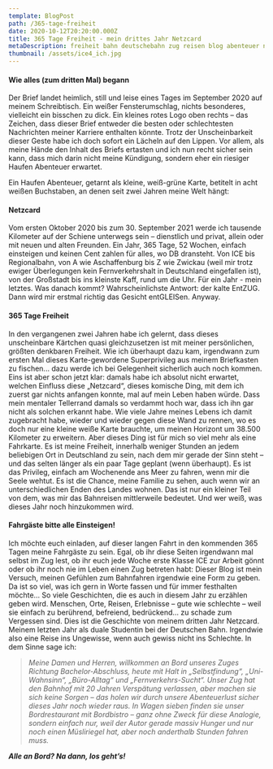 ```yaml
---
template: BlogPost
path: /365-tage-freiheit
date: 2020-10-12T20:20:00.000Z
title: 365 Tage Freiheit - mein drittes Jahr Netzcard
metaDescription: freiheit bahn deutschebahn zug reisen blog abenteuer netzcard bahnfahren ice
thumbnail: /assets/ice4_ich.jpg
---
```

#### Wie alles (zum dritten Mal) begann

Der Brief landet heimlich, still und leise eines Tages im September 2020 auf meinem Schreibtisch. Ein weißer Fensterumschlag, nichts besonderes, vielleicht ein bisschen zu dick. Ein kleines rotes Logo oben rechts – das Zeichen, dass dieser Brief entweder die besten oder schlechtesten Nachrichten meiner Karriere enthalten könnte. Trotz der Unscheinbarkeit dieser Geste habe ich doch sofort ein Lächeln auf den Lippen. Vor allem, als meine Hände den Inhalt des Briefs ertasten und ich nun recht sicher sein kann, dass mich darin nicht meine Kündigung, sondern eher ein riesiger Haufen Abenteuer erwartet. 

Ein Haufen Abenteuer, getarnt als kleine, weiß-grüne Karte, betitelt in acht weißen Buchstaben, an denen seit zwei Jahren meine Welt hängt: 

#### Netzcard

Vom ersten Oktober 2020 bis zum 30. September 2021 werde ich tausende Kilometer auf der Schiene unterwegs sein – dienstlich und privat, allein oder mit neuen und alten Freunden. Ein Jahr, 365 Tage, 52 Wochen, einfach einsteigen und keinen Cent zahlen für alles, wo DB dransteht. Von ICE bis Regionalbahn, von A wie Aschaffenburg bis Z wie Zwickau[](#_ftn1) (weil mir trotz ewiger Überlegungen kein Fernverkehrshalt in Deutschland eingefallen ist), von der Großstadt bis ins kleinste Kaff, rund um die Uhr. Für ein Jahr - mein letztes. Was danach kommt? Wahrscheinlichste Antwort: der kalte EntZUG. Dann wird mir erstmal richtig das Gesicht entGLEISen. Anyway.

#### **365 Tage Freiheit**

In den vergangenen zwei Jahren habe ich gelernt, dass dieses unscheinbare Kärtchen quasi gleichzusetzen ist mit meiner persönlichen, größten denkbaren Freiheit. Wie ich überhaupt dazu kam, irgendwann zum ersten Mal dieses Karte-gewordene Superprivileg aus meinem Briefkasten zu fischen... dazu werde ich bei Gelegenheit sicherlich auch noch kommen. Eins ist aber schon jetzt klar: damals habe ich absolut nicht erwartet, welchen Einfluss diese „Netzcard“, dieses komische Ding, mit dem ich zuerst gar nichts anfangen konnte, mal auf mein Leben haben würde. Dass mein mentaler Tellerrand damals so verdammt hoch war, dass ich ihn gar nicht als solchen erkannt habe. Wie viele Jahre meines Lebens ich damit zugebracht habe, wieder und wieder gegen diese Wand zu rennen, wo es doch nur eine kleine weiße Karte brauchte, um meinen Horizont um 38.500 Kilometer zu erweitern. Aber dieses Ding ist für mich so viel mehr als eine Fahrkarte. Es ist meine Freiheit, innerhalb weniger Stunden an jedem beliebigen Ort in Deutschland zu sein, nach dem mir gerade der Sinn steht – und das selten länger als ein paar Tage geplant (wenn überhaupt). Es ist das Privileg, einfach am Wochenende ans Meer zu fahren, wenn mir die Seele wehtut. Es ist die Chance, meine Familie zu sehen, auch wenn wir an unterschiedlichen Enden des Landes wohnen. Das ist nur ein kleiner Teil von dem, was mir das Bahnreisen mittlerweile bedeutet. Und wer weiß, was dieses Jahr noch hinzukommen wird.

#### **Fahrgäste bitte alle Einsteigen!**

Ich möchte euch einladen, auf dieser langen Fahrt in den kommenden 365 Tagen meine Fahrgäste zu sein. Egal, ob ihr diese Seiten irgendwann mal selbst im Zug lest, ob ihr euch jede Woche erste Klasse ICE zur Arbeit gönnt oder ob ihr noch nie im Leben einen Zug betreten habt: Dieser Blog ist mein Versuch, meinen Gefühlen zum Bahnfahren irgendwie eine Form zu geben. Da ist so viel, was ich gern in Worte fassen und für immer festhalten möchte… So viele Geschichten, die es auch in diesem Jahr zu erzählen geben wird. Menschen, Orte, Reisen, Erlebnisse – gute wie schlechte – weil sie einfach zu berührend, befreiend, bedrückend… zu schade zum Vergessen sind. Dies ist die Geschichte von meinem dritten Jahr Netzcard. Meinem letzten Jahr als duale Studentin bei der Deutschen Bahn. Irgendwie also eine Reise ins Ungewisse, wenn auch gewiss nicht ins Schlechte. In dem Sinne sage ich:

> *Meine Damen und Herren, willkommen an Bord unseres Zuges Richtung Bachelor-Abschluss, heute mit Halt in „Selbstfindung“, „Uni-Wahnsinn“, „Büro-Alltag“ und „Fernverkehrs-Sucht“. Unser Zug hat den Bahnhof mit 20 Jahren Verspätung verlassen, aber machen sie sich keine Sorgen – das holen wir durch unsere Abenteuerlust sicher dieses Jahr noch wieder raus. In Wagen sieben finden sie unser Bordrestaurant mit Bordbistro – ganz ohne Zweck für diese Analogie, sondern einfach nur, weil der Autor gerade massiv Hunger und nur noch einen Müsliriegel hat, aber noch anderthalb Stunden fahren muss.*

***Alle an Bord? Na dann, los geht’s!***
